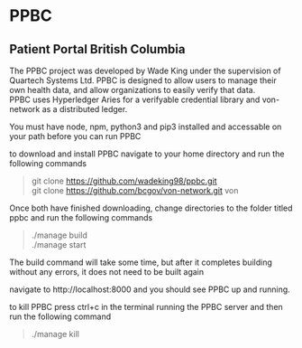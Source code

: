 # PPBC  
## Patient Portal British Columbia  
The PPBC project was developed by Wade King under the supervision of Quartech 
Systems Ltd. PPBC is designed to allow users to manage their own health data, 
and allow organizations to easily verify that data.  
PPBC uses Hyperledger Aries for a verifyable credential library and
von-network as a distributed ledger.

You must have node, npm, python3 and pip3 installed and accessable on
your path before you can run PPBC

to download and install PPBC navigate to your home directory and run the 
following commands
> git clone https://github.com/wadeking98/ppbc.git  
> git clone https://github.com/bcgov/von-network.git von  

Once both have finished downloading, change directories to the folder titled
ppbc and run the following commands
> ./manage build  
> ./manage start  

The build command will take some time, but after it completes building without
any errors, it does not need to be built again

navigate to http://localhost:8000 and you should see PPBC up and running.

to kill PPBC press ctrl+c in the terminal running the PPBC server and then run
the following command
> ./manage kill  

